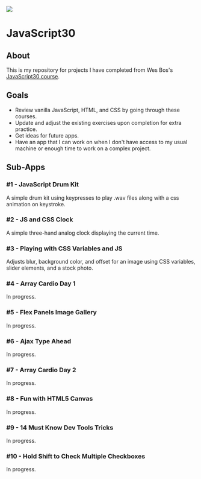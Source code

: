 ![](https://javascript30.com/images/JS3-social-share.png)

# JavaScript30

## About
This is my repository for projects I have completed from Wes Bos's [JavaScript30 course](https://javascript30.com/).

## Goals
- Review vanilla JavaScript, HTML, and CSS by going through these courses.
- Update and adjust the existing exercises upon completion for extra practice.
- Get ideas for future apps.
- Have an app that I can work on when I don't have access to my usual machine or enough time to work on a complex project.

## Sub-Apps

### #1 - JavaScript Drum Kit
A simple drum kit using keypresses to play .wav files along with a css animation on keystroke.

### #2 - JS and CSS Clock
A simple three-hand analog clock displaying the current time.

### #3 - Playing with CSS Variables and JS
Adjusts blur, background color, and offset for an image using CSS variables, slider elements, and a stock photo.

### #4 - Array Cardio Day 1
In progress.

### #5 - Flex Panels Image Gallery
In progress.

### #6 - Ajax Type Ahead
In progress.

### #7 - Array Cardio Day 2
In progress.

### #8 - Fun with HTML5 Canvas
In progress.

### #9 - 14 Must Know Dev Tools Tricks
In progress.

### #10 - Hold Shift to Check Multiple Checkboxes
In progress.
